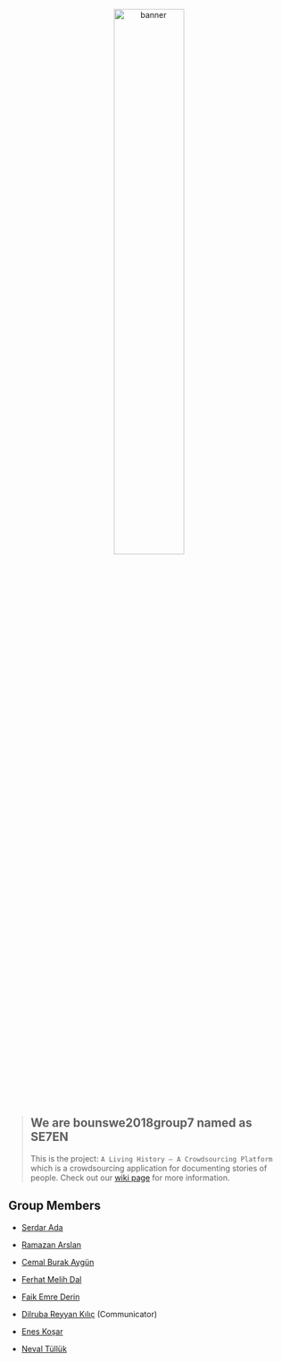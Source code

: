 

<p align="center">
<a href = "https://github.com/bounswe/bounswe2018group7/wiki"><img src="https://raw.githubusercontent.com/bounswe/bounswe2018group7/master/docs/temporary.jpeg" alt="banner" border="0" width = "50%" height = "50%"/></a>
</p>

> ## We are bounswe2018group7 named as SE7EN
> This is the project: `A Living History – A Crowdsourcing Platform` which is a crowdsourcing application for documenting stories of people. Check out our [wiki page](https://github.com/bounswe/bounswe2018group7/wiki) for more information.
<p align="left">


## Group Members

* [Serdar Ada](https://github.com/bounswe/bounswe2018group7/wiki/Serdar-Ada)

* [Ramazan Arslan](https://github.com/bounswe/bounswe2018group7/wiki/Ramazan-Arslan)

* [Cemal Burak Aygün](https://github.com/bounswe/bounswe2018group7/wiki/Cemal-Burak-Ayg%C3%BCn)

* [Ferhat Melih Dal](https://github.com/bounswe/bounswe2018group7/wiki/Ferhat-Melih-Dal)

* [Faik Emre Derin](https://github.com/bounswe/bounswe2018group7/wiki/Faik-Emre-Derin)

* [Dilruba Reyyan Kılıç](https://github.com/bounswe/bounswe2018group7/wiki/Dilruba-Reyyan-K%C4%B1l%C4%B1%C3%A7) (Communicator)

* [Enes Koşar](https://github.com/bounswe/bounswe2018group7/wiki/Enes-Ko%C5%9Far)

* [Neval Tüllük](https://github.com/bounswe/bounswe2018group7/wiki/Neval-T%C3%BCll%C3%BCk)


